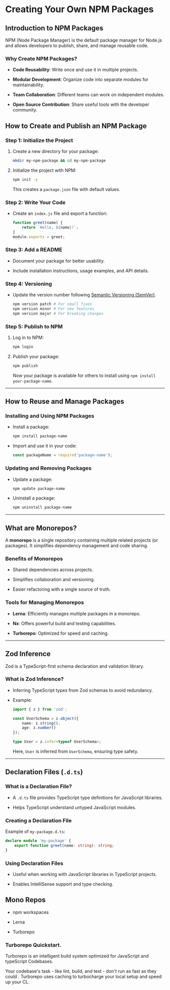# **Creating Your Own NPM Packages**

## **Introduction to NPM Packages**

NPM (Node Package Manager) is the default package manager for Node.js and allows developers to publish, share, and manage reusable code.

### **Why Create NPM Packages?**

*   **Code Reusability**: Write once and use it in multiple projects.

*   **Modular Development**: Organize code into separate modules for maintainability.

*   **Team Collaboration**: Different teams can work on independent modules.

*   **Open Source Contribution**: Share useful tools with the developer community.

## **How to Create and Publish an NPM Package**

### **Step 1: Initialize the Project**

1.  Create a new directory for your package:

    ```bash
    mkdir my-npm-package && cd my-npm-package
    ```

2.  Initialize the project with NPM:

    ```bash
    npm init -y
    ```

    This creates a `package.json` file with default values.

### **Step 2: Write Your Code**

*   Create an `index.js` file and export a function:

    ```javascript
    function greet(name) {
        return `Hello, ${name}!`;
    }
    module.exports = greet;
    ```

### **Step 3: Add a README**

*   Document your package for better usability.

*   Include installation instructions, usage examples, and API details.

### **Step 4: Versioning**

*   Update the version number following [Semantic Versioning (SemVer)](https://semver.org/).

    ```bash
    npm version patch # For small fixes
    npm version minor # For new features
    npm version major # For breaking changes
    ```

### **Step 5: Publish to NPM**

1.  Log in to NPM:

    ```bash
    npm login
    ```

2.  Publish your package:

    ```bash
    npm publish
    ```

    Now your package is available for others to install using `npm install your-package-name`.

***

## **How to Reuse and Manage Packages**

### **Installing and Using NPM Packages**

*   Install a package:

    ```bash
    npm install package-name
    ```

*   Import and use it in your code:

    ```javascript
    const packageName = require('package-name');
    ```

### **Updating and Removing Packages**

*   Update a package:

    ```bash
    npm update package-name
    ```

*   Uninstall a package:

    ```bash
    npm uninstall package-name
    ```

***

## **What are Monorepos?**

A **monorepo** is a single repository containing multiple related projects (or packages). It simplifies dependency management and code sharing.

### **Benefits of Monorepos**

*   Shared dependencies across projects.

*   Simplifies collaboration and versioning.

*   Easier refactoring with a single source of truth.

### **Tools for Managing Monorepos**

*   **Lerna**: Efficiently manages multiple packages in a monorepo.

*   **Nx**: Offers powerful build and testing capabilities.

*   **Turborepo**: Optimized for speed and caching.

***

## **Zod Inference**

Zod is a TypeScript-first schema declaration and validation library.

### **What is Zod Inference?**

*   Inferring TypeScript types from Zod schemas to avoid redundancy.

*   Example:

    ```typescript
    import { z } from 'zod';

    const UserSchema = z.object({
        name: z.string(),
        age: z.number()
    });

    type User = z.infer<typeof UserSchema>;
    ```

    Here, `User` is inferred from `UserSchema`, ensuring type safety.

***

## **Declaration Files (`.d.ts`)**

### **What is a Declaration File?**

*   A `.d.ts` file provides TypeScript type definitions for JavaScript libraries.

*   Helps TypeScript understand untyped JavaScript modules.

### **Creating a Declaration File**

Example of `my-package.d.ts`:

```typescript
declare module 'my-package' {
    export function greet(name: string): string;
}
```

### **Using Declaration Files**

*   Useful when working with JavaScript libraries in TypeScript projects.

*   Enables IntelliSense support and type checking.

## **Mono Repos**

*   npm workspaces

*   Lerna

*   Turborepo

### Turborepo Quickstart.&#x20;

Turborepo is an intelligent build system optimized for JavaScript and typeScript Codebases.&#x20;

Your codebase's task - like lint, build, and test - don't run as fast as they could . Turborepo uses caching to turbocharge your local setup and speed up your CL.
